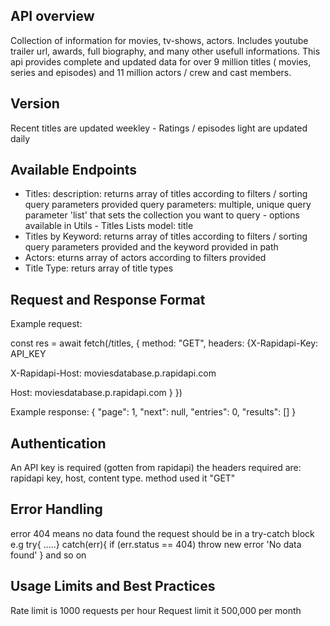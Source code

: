 ## API overview
Collection of information for movies, tv-shows, actors. Includes youtube trailer url, awards, full biography, and many other usefull informations. 
This api provides complete and updated data for over 9 million titles ( movies, series and episodes) and 11 million actors / crew and cast members. 

## Version
Recent titles are updated weekley - Ratings / episodes light are updated daily

## Available Endpoints
- Titles: description: returns array of titles according to filters / sorting query parameters provided
query parameters: multiple, unique query parameter 'list' that sets the collection you want to query - options available in Utils - Titles Lists
model: title
- Titles by Keyword:  returns array of titles according to filters / sorting query parameters provided and the keyword provided in path
- Actors: eturns array of actors according to filters provided
- Title Type: returs array of title types

## Request and Response Format
Example request:

const res = await fetch(/titles, {
method: "GET",
headers: {X-Rapidapi-Key: API_KEY

X-Rapidapi-Host: moviesdatabase.p.rapidapi.com

Host: moviesdatabase.p.rapidapi.com
}
})

Example response:
{
  "page": 1,
  "next": null,
  "entries": 0,
  "results": []
}

## Authentication
An API key is required (gotten from rapidapi)
the headers required are: rapidapi key, host, content type.
method used it "GET"

## Error Handling
error 404 means no data found
the request should be in a try-catch block e.g
try{ .....}
catch(err){
if (err.status == 404) throw new error 'No data found'
}
and so on

## Usage Limits and Best Practices 
Rate limit is 1000 requests per hour
Request limit it 500,000 per month




